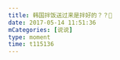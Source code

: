 ```yaml
---
title: 韩国拌饭送过来是拌好的？？🤔
date: 2017-05-14 11:51:36
mCategories: [说说]
type: moment
time: t115136
---
```


